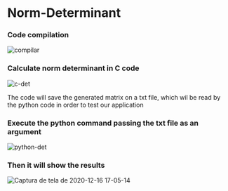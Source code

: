 # Norm-Determinant

### Code compilation
![compilar](https://user-images.githubusercontent.com/53539227/102400235-5fe44c00-3fc0-11eb-8e79-7afccf1dc0b8.png)
### Calculate norm determinant in C code
![c-det](https://user-images.githubusercontent.com/53539227/102400240-61157900-3fc0-11eb-96a6-a2e43e165fb3.png)

The code will save the generated matrix on a txt file, which wil be read by the python code in order to test our application

### Execute the python command passing the txt file as an argument
![python-det](https://user-images.githubusercontent.com/53539227/102400243-6246a600-3fc0-11eb-9e85-67386fbc26ad.png)

### Then it will show the results
![Captura de tela de 2020-12-16 17-05-14](https://user-images.githubusercontent.com/53539227/102400633-fb75bc80-3fc0-11eb-855a-98e298f8db2c.png)
